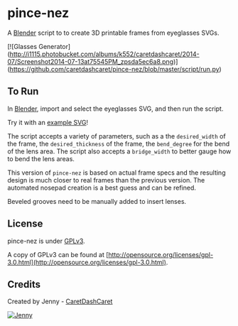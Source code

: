 pince-nez
============

A [Blender](http://www.blender.org/) script to to create 3D printable frames from eyeglasses SVGs.

[![Glasses Generator]
(http://i1115.photobucket.com/albums/k552/caretdashcaret/2014-07/Screenshot2014-07-13at75545PM_zpsda5ec6a8.png)]
(https://github.com/caretdashcaret/pince-nez/blob/master/script/run.py)

To Run
-------------

In [Blender](http://www.blender.org/), import and select the eyeglasses SVG, and then run the script.

Try it with an [example SVG](http://sethtaylor.com/b2/2013/09/02/free-vector-glasses-icon/)!

The script accepts a variety of parameters, such as a the `desired_width` of the frame,
the `desired_thickness` of the frame, the `bend_degree` for the bend of the lens area.
The script also accepts a `bridge_width` to better gauge how to bend the lens areas.

This version of `pince-nez` is based on actual frame specs
and the resulting design is much closer to real frames than the previous version.
The automated nosepad creation is a best guess and can be refined.

Beveled grooves need to be manually added to insert lenses.

License
-------------

pince-nez is under [GPLv3](http://opensource.org/licenses/gpl-3.0.html).

A copy of GPLv3 can be found at [http://opensource.org/licenses/gpl-3.0.html](http://opensource.org/licenses/gpl-3.0.html).

Credits
-------------

Created by Jenny - [CaretDashCaret](http://caretdashcaret.wordpress.com/)

[![Jenny](http://i1115.photobucket.com/albums/k552/caretdashcaret/2014-03/About5_zps7f79c497.jpg)](http://caretdashcaret.wordpress.com/)
